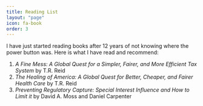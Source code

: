 ```yaml
---
title: Reading List
layout: "page"
icon: fa-book
order: 3
---
```


I have just started reading books after 12 years of not
knowing where the power button was. Here is what I have read
and recommend:

1. *A Fine Mess: A Global Quest for a Simpler, Fairer, and More Efficient Tax System* by T.R. Reid
2. *The Healing of America: A Global Quest for Better, Cheaper, and Fairer Health Care* by T.R. Reid
3. *Preventing Regulatory Capture: Special Interest Influence and How to Limit it* by David A. Moss and Daniel Carpenter
